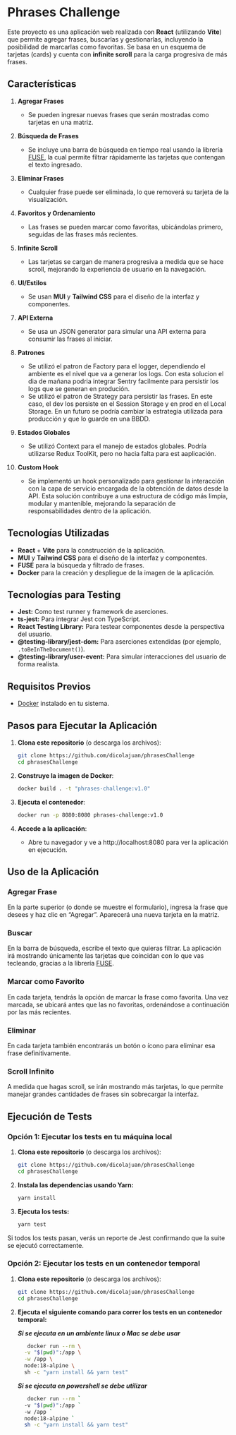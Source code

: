 # Phrases Challenge

Este proyecto es una aplicación web realizada con **React** (utilizando **Vite**) que permite agregar frases, buscarlas y gestionarlas, incluyendo la posibilidad de marcarlas como favoritas. Se basa en un esquema de tarjetas (cards) y cuenta con **infinite scroll** para la carga progresiva de más frases.

## Características

1. **Agregar Frases**  
   - Se pueden ingresar nuevas frases que serán mostradas como tarjetas en una matriz.

2. **Búsqueda de Frases**  
   - Se incluye una barra de búsqueda en tiempo real usando la librería [FUSE](https://fusejs.io/), la cual permite filtrar rápidamente las tarjetas que contengan el texto ingresado.

3. **Eliminar Frases**  
   - Cualquier frase puede ser eliminada, lo que removerá su tarjeta de la visualización.

4. **Favoritos y Ordenamiento**  
   - Las frases se pueden marcar como favoritas, ubicándolas primero, seguidas de las frases más recientes.

5. **Infinite Scroll**  
   - Las tarjetas se cargan de manera progresiva a medida que se hace scroll, mejorando la experiencia de usuario en la navegación.

6. **UI/Estilos**  
   - Se usan **MUI** y **Tailwind CSS** para el diseño de la interfaz y componentes.
  
7. **API Externa**  
   - Se usa un JSON generator para simular una API externa para consumir las frases al iniciar.

8. **Patrones**  
   - Se utilizó el patron de Factory para el logger, dependiendo el ambiente es el nivel que va a generar los logs. Con esta solucion el dia de mañana podria integrar Sentry facilmente para persistir los logs que se generan en produción.
   - Se utilizó el patron de Strategy para persistir las frases. En este caso, el dev los persiste en el Session Storage y en prod en el Local Storage. En un futuro se podría cambiar la estrategia utilizada para producción y que lo guarde en una BBDD.
  
9. **Estados Globales**  
   - Se utilizó Context para el manejo de estados globales. Podría utilizarse Redux ToolKit, pero no hacia falta para est aaplicación.

10. **Custom Hook**  
      - Se implementó un hook personalizado para gestionar la interacción con la capa de servicio encargada de la obtención de datos desde la API. Esta solución contribuye a una estructura de código más limpia, modular y mantenible, mejorando la separación de responsabilidades dentro de la aplicación.

## Tecnologías Utilizadas

- **React** + **Vite** para la construcción de la aplicación.
- **MUI** y **Tailwind CSS** para el diseño de la interfaz y componentes.
- **FUSE** para la búsqueda y filtrado de frases.
- **Docker** para la creación y despliegue de la imagen de la aplicación.

## Tecnologías para Testing

- **Jest:** Como test runner y framework de aserciones.
- **ts-jest:** Para integrar Jest con TypeScript.
- **React Testing Library:** Para testear componentes desde la perspectiva del usuario.
- **@testing-library/jest-dom:** Para aserciones extendidas (por ejemplo, `.toBeInTheDocument()`).
- **@testing-library/user-event:** Para simular interacciones del usuario de forma realista.

## Requisitos Previos

- [Docker](https://www.docker.com/) instalado en tu sistema.

## Pasos para Ejecutar la Aplicación

1. **Clona este repositorio** (o descarga los archivos):

   ```bash
   git clone https://github.com/dicolajuan/phrasesChallenge
   cd phrasesChallenge
   ```

2. **Construye la imagen de Docker**:
   
   ```bash
   docker build . -t "phrases-challenge:v1.0"
   ```

3. **Ejecuta el contenedor**:

   ```bash
   docker run -p 8080:8080 phrases-challenge:v1.0
   ```

4. **Accede a la aplicación**:
   - Abre tu navegador y ve a http://localhost:8080 para ver la aplicación en ejecución.

## Uso de la Aplicación

### Agregar Frase
En la parte superior (o donde se muestre el formulario), ingresa la frase que desees y haz clic en “Agregar”. Aparecerá una nueva tarjeta en la matriz.

### Buscar
En la barra de búsqueda, escribe el texto que quieras filtrar. La aplicación irá mostrando únicamente las tarjetas que coincidan con lo que vas tecleando, gracias a la librería [FUSE](https://fusejs.io/).

### Marcar como Favorito
En cada tarjeta, tendrás la opción de marcar la frase como favorita. Una vez marcada, se ubicará antes que las no favoritas, ordenándose a continuación por las más recientes.

### Eliminar
En cada tarjeta también encontrarás un botón o ícono para eliminar esa frase definitivamente.

### Scroll Infinito
A medida que hagas scroll, se irán mostrando más tarjetas, lo que permite manejar grandes cantidades de frases sin sobrecargar la interfaz.

## Ejecución de Tests

### Opción 1: Ejecutar los tests en tu máquina local

1. **Clona este repositorio** (o descarga los archivos):

   ```bash
   git clone https://github.com/dicolajuan/phrasesChallenge
   cd phrasesChallenge
   ```

2. **Instala las dependencias usando Yarn:**
   
   ```bash
   yarn install
   ```

3. **Ejecuta los tests:**
   
   ```bash
   yarn test
   ```

Si todos los tests pasan, verás un reporte de Jest confirmando que la suite se ejecutó correctamente.

### Opción 2: Ejecutar los tests en un contenedor temporal

1. **Clona este repositorio** (o descarga los archivos):

   ```bash
   git clone https://github.com/dicolajuan/phrasesChallenge
   cd phrasesChallenge
   ```

2. **Ejecuta el siguiente comando para correr los tests en un contenedor temporal:**
   
   ***Si se ejecuta en un ambiente linux o Mac se debe usar***
   ```bash
      docker run --rm \
     -v "$(pwd)":/app \
     -w /app \
     node:18-alpine \
     sh -c "yarn install && yarn test"
   ```

   ***Si se ejecuta en powershell se debe utilizar***
   ```bash
      docker run --rm `
     -v "$(pwd)":/app `
     -w /app `
     node:18-alpine `
     sh -c "yarn install && yarn test"
   ```
